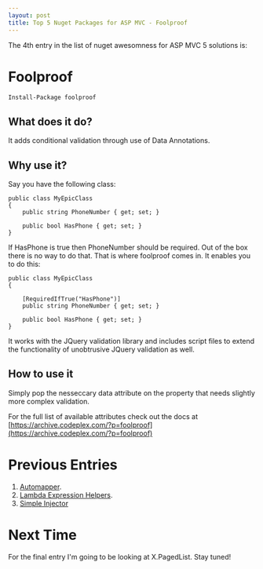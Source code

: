 ```yaml
---
layout: post
title: Top 5 Nuget Packages for ASP MVC - Foolproof
--- 
```


The 4th entry in the list of nuget awesomness for ASP MVC 5 solutions is:

# Foolproof
 
```
Install-Package foolproof
```

## What does it do?

It adds conditional validation through use of Data Annotations.

## Why use it?

Say you have the following class: 

```
public class MyEpicClass
{
    public string PhoneNumber { get; set; }

    public bool HasPhone { get; set; }
}
```

If HasPhone is true then PhoneNumber should be required. Out of the box there is no way to do that. That is where foolproof comes in. It enables you to do this:

```
public class MyEpicClass
{

    [RequiredIfTrue("HasPhone")]
    public string PhoneNumber { get; set; }

    public bool HasPhone { get; set; }
}
```

It works with the JQuery validation library and includes script files to extend the functionality of unobtrusive JQuery validation as well.

## How to use it

Simply pop the nesseccary data attribute on the property that needs slightly more complex validation.

For the full list of available attributes check out the docs at [https://archive.codeplex.com/?p=foolproof](https://archive.codeplex.com/?p=foolproof)


# Previous Entries

1. [Automapper](/top-5-nuget-packages-for-asp-mvc-automapper).
2. [Lambda Expression Helpers](/top-5-nuget-packages-for-asp-mvc-lambda-expression-helpers).
3. [Simple Injector](/top-5-nuget-packages-for-asp-mvc-simple-injector)

# Next Time

For the final entry I'm going to be looking at X.PagedList. Stay tuned!